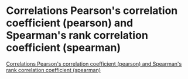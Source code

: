 # Correlations Pearson's correlation coefficient (pearson) and Spearman's rank correlation coefficient (spearman)
[Correlations Pearson's correlation coefficient (pearson) and Spearman's rank correlation coefficient (spearman)](https://aiwithcloud.com/2022/09/15/correlations_pearsons_correlation_coefficient_pearson_and_spearmans_rank_correlation_coefficient_spearman/)